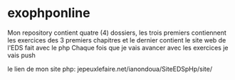 # exophponline
Mon repository contient quatre (4) dossiers, 
les trois premiers contiennent les exercices des 3 premiers chapitres
et le dernier contient le site web de l'EDS fait avec le php
Chaque fois que je vais avancer avec les exercices je vais push

le lien de mon site php: jepeuxlefaire.net/ianondoua/SiteEDSpHp/site/

